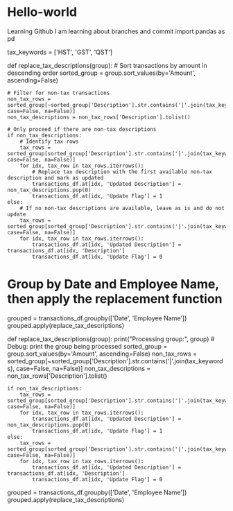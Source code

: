 # Hello-world
Learning Github
I am learning about branches and commit
import pandas as pd

tax_keywords = ['HST', 'GST', 'QST']

def replace_tax_descriptions(group):
    # Sort transactions by amount in descending order
    sorted_group = group.sort_values(by='Amount', ascending=False)
    
    # Filter for non-tax transactions
    non_tax_rows = sorted_group[~sorted_group['Description'].str.contains('|'.join(tax_keywords), case=False, na=False)]
    non_tax_descriptions = non_tax_rows['Description'].tolist()
    
    # Only proceed if there are non-tax descriptions
    if non_tax_descriptions:
        # Identify tax rows
        tax_rows = sorted_group[sorted_group['Description'].str.contains('|'.join(tax_keywords), case=False, na=False)]
        for idx, tax_row in tax_rows.iterrows():
            # Replace tax description with the first available non-tax description and mark as updated
            transactions_df.at[idx, 'Updated Description'] = non_tax_descriptions.pop(0)
            transactions_df.at[idx, 'Update Flag'] = 1
    else:
        # If no non-tax descriptions are available, leave as is and do not update
        tax_rows = sorted_group[sorted_group['Description'].str.contains('|'.join(tax_keywords), case=False, na=False)]
        for idx, tax_row in tax_rows.iterrows():
            transactions_df.at[idx, 'Updated Description'] = transactions_df.at[idx, 'Description']
            transactions_df.at[idx, 'Update Flag'] = 0

# Group by Date and Employee Name, then apply the replacement function
grouped = transactions_df.groupby(['Date', 'Employee Name'])
grouped.apply(replace_tax_descriptions)


def replace_tax_descriptions(group):
    print("Processing group:", group)  # Debug: print the group being processed
    sorted_group = group.sort_values(by='Amount', ascending=False)
    non_tax_rows = sorted_group[~sorted_group['Description'].str.contains('|'.join(tax_keywords), case=False, na=False)]
    non_tax_descriptions = non_tax_rows['Description'].tolist()

    if non_tax_descriptions:
        tax_rows = sorted_group[sorted_group['Description'].str.contains('|'.join(tax_keywords), case=False, na=False)]
        for idx, tax_row in tax_rows.iterrows():
            transactions_df.at[idx, 'Updated Description'] = non_tax_descriptions.pop(0)
            transactions_df.at[idx, 'Update Flag'] = 1
    else:
        tax_rows = sorted_group[sorted_group['Description'].str.contains('|'.join(tax_keywords), case=False, na=False)]
        for idx, tax_row in tax_rows.iterrows():
            transactions_df.at[idx, 'Updated Description'] = transactions_df.at[idx, 'Description']
            transactions_df.at[idx, 'Update Flag'] = 0

grouped = transactions_df.groupby(['Date', 'Employee Name'])
grouped.apply(replace_tax_descriptions)


